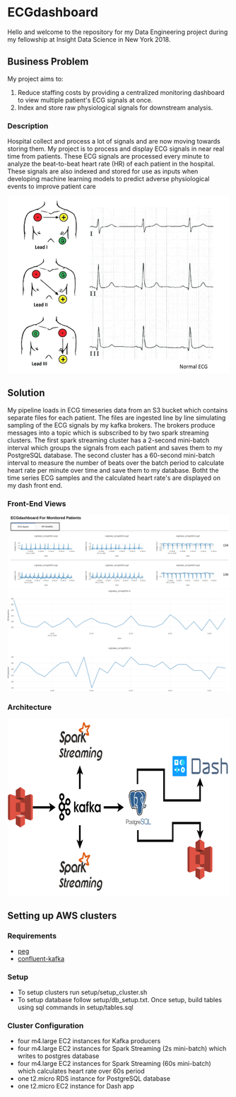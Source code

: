 # ECGdashboard
Hello and welcome to the repository for my Data Engineering project during my fellowship at Insight Data Science in New York 2018.
## Business Problem
My project aims to: 
1. Reduce staffing costs by providing a centralized monitoring dashboard to view multiple patient's ECG signals at once.
2. Index and store raw physiological signals for downstream analysis. 

### Description
Hospital collect and process a lot of signals and are now moving towards storing them. 
My project is to process and display ECG signals in near real time from patients. 
These ECG signals are processed every minute to analyze the beat-to-beat heart rate (HR) of each patient in the hospital. 
These signals are also indexed and stored for use as inputs when developing machine learning models to predict adverse physiological events to improve patient care
<p align="center">
<img src="https://github.com/souzanmirza/ECGdashboard/blob/master/docs/ecgsignals.jpg" width="600", height="400">
</p>

## Solution

My pipeline loads in ECG timeseries data from an S3 bucket which contains separate files for each patient. The files are ingested line by line simulating sampling of the ECG signals by my kafka brokers. The brokers produce messages into a topic which is subscribed to by two spark streaming clusters. The first spark streaming cluster has a 2-second mini-batch interval which groups the signals from each patient and saves them to my PostgreSQL database. The second cluster has a 60-second mini-batch interval to measure the number of beats over the batch period to calculate heart rate per minute over time and save them to my database. Botht the time series ECG samples and the calculated heart rate's are displayed on my dash front end.

### Front-End Views
<p align="center">
<img src="https://github.com/souzanmirza/ECGdashboard/blob/master/docs/dashboard_ecg.PNG">
<img src="https://github.com/souzanmirza/ECGdashboard/blob/master/docs/dashboard_hr.PNG">
</p>


### Architecture
<p align="center">
<img src="https://github.com/souzanmirza/ECGdashboard/blob/master/docs/pipeline%20(5).png" width="700", height="400">
</p>

## Setting up AWS clusters
### Requirements 
* [peg](https://github.com/InsightDataScience/pegasus)
* [confluent-kafka](https://docs.confluent.io/current/installation/installing_cp/zip-tar.html#prod-kafka-cli-install)

### Setup
* To setup clusters run setup/setup_cluster.sh
* To setup database follow setup/db_setup.txt. Once setup, build tables using sql commands in setup/tables.sql

### Cluster Configuration
* four m4.large EC2 instances for Kafka producers
* four m4.large EC2 instances for Spark Streaming (2s mini-batch) which writes to postgres database
* four m4.large EC2 instances for Spark Streaming (60s mini-batch) which calculates heart rate over 60s period
* one t2.micro RDS instance for PostgreSQL database
* one t2.micro EC2 instance for Dash app
